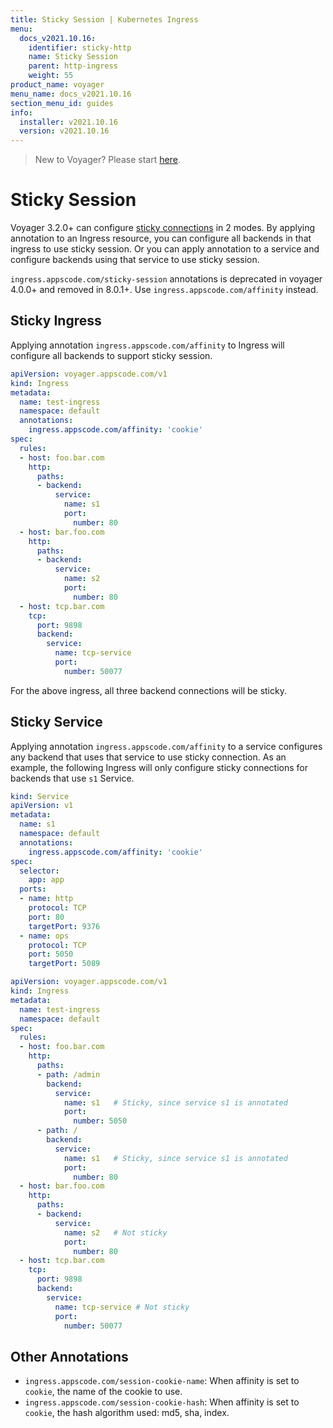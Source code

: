 ```yaml
---
title: Sticky Session | Kubernetes Ingress
menu:
  docs_v2021.10.16:
    identifier: sticky-http
    name: Sticky Session
    parent: http-ingress
    weight: 55
product_name: voyager
menu_name: docs_v2021.10.16
section_menu_id: guides
info:
  installer: v2021.10.16
  version: v2021.10.16
---
```


> New to Voyager? Please start [here](/docs/v2021.10.16/concepts/overview).

# Sticky Session

Voyager 3.2.0+ can configure [sticky connections](https://www.haproxy.com/blog/load-balancing-affinity-persistence-sticky-sessions-what-you-need-to-know/) in 2 modes. By applying annotation to an Ingress resource, you can configure all backends in that ingress to use sticky session. Or you can apply annotation to a service and configure
backends using that service to use sticky session.

`ingress.appscode.com/sticky-session` annotations is deprecated in voyager 4.0.0+ and removed in 8.0.1+. Use `ingress.appscode.com/affinity` instead.

## Sticky Ingress

Applying annotation `ingress.appscode.com/affinity` to Ingress will configure all backends to support sticky session.

```yaml
apiVersion: voyager.appscode.com/v1
kind: Ingress
metadata:
  name: test-ingress
  namespace: default
  annotations:
    ingress.appscode.com/affinity: 'cookie'
spec:
  rules:
  - host: foo.bar.com
    http:
      paths:
      - backend:
          service:
            name: s1
            port:
              number: 80
  - host: bar.foo.com
    http:
      paths:
      - backend:
          service:
            name: s2
            port:
              number: 80
  - host: tcp.bar.com
    tcp:
      port: 9898
      backend:
        service:
          name: tcp-service
          port:
            number: 50077
```

For the above ingress, all three backend connections will be sticky.

## Sticky Service

Applying annotation `ingress.appscode.com/affinity` to a service configures any backend
that uses that service to use sticky connection. As an example, the following Ingress will only
configure sticky connections for backends that use `s1` Service.

```yaml
kind: Service
apiVersion: v1
metadata:
  name: s1
  namespace: default
  annotations:
    ingress.appscode.com/affinity: 'cookie'
spec:
  selector:
    app: app
  ports:
  - name: http
    protocol: TCP
    port: 80
    targetPort: 9376
  - name: ops
    protocol: TCP
    port: 5050
    targetPort: 5089
```

```yaml
apiVersion: voyager.appscode.com/v1
kind: Ingress
metadata:
  name: test-ingress
  namespace: default
spec:
  rules:
  - host: foo.bar.com
    http:
      paths:
      - path: /admin
        backend:
          service:
            name: s1   # Sticky, since service s1 is annotated
            port:
              number: 5050
      - path: /
        backend:
          service:
            name: s1   # Sticky, since service s1 is annotated
            port:
              number: 80
  - host: bar.foo.com
    http:
      paths:
      - backend:
          service:
            name: s2   # Not sticky
            port:
              number: 80
  - host: tcp.bar.com
    tcp:
      port: 9898
      backend:
        service:
          name: tcp-service # Not sticky
          port:
            number: 50077
```

## Other Annotations

- `ingress.appscode.com/session-cookie-name`: When affinity is set to `cookie`, the name of the cookie to use.
- `ingress.appscode.com/session-cookie-hash`: When affinity is set to `cookie`, the hash algorithm used: md5, sha, index.
